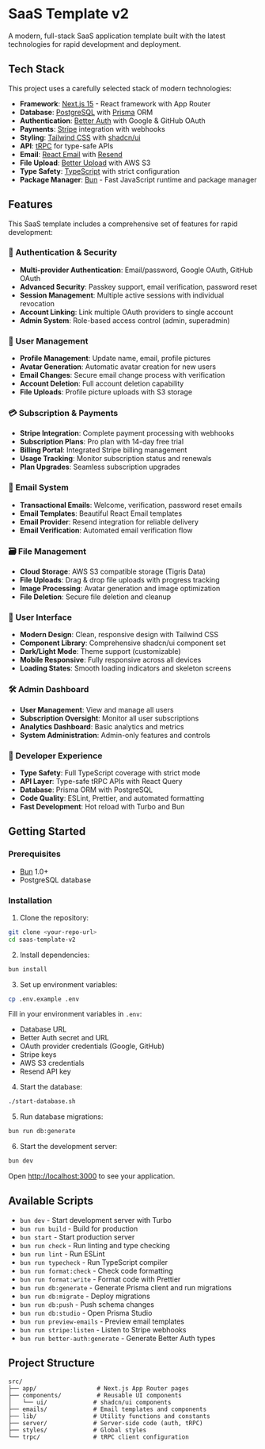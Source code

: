 # SaaS Template v2

A modern, full-stack SaaS application template built with the latest technologies for rapid development and deployment.

## Tech Stack

This project uses a carefully selected stack of modern technologies:

- **Framework**: [Next.js 15](https://nextjs.org) - React framework with App Router
- **Database**: [PostgreSQL](https://postgresql.org) with [Prisma](https://prisma.io) ORM
- **Authentication**: [Better Auth](https://better-auth.com) with Google & GitHub OAuth
- **Payments**: [Stripe](https://stripe.com) integration with webhooks
- **Styling**: [Tailwind CSS](https://tailwindcss.com) with [shadcn/ui](https://ui.shadcn.com)
- **API**: [tRPC](https://trpc.io) for type-safe APIs
- **Email**: [React Email](https://react.email) with [Resend](https://resend.com)
- **File Upload**: [Better Upload](https://better-upload.com) with AWS S3
- **Type Safety**: [TypeScript](https://typescriptlang.org) with strict configuration
- **Package Manager**: [Bun](https://bun.sh) - Fast JavaScript runtime and package manager

## Features

This SaaS template includes a comprehensive set of features for rapid development:

### 🔐 Authentication & Security
- **Multi-provider Authentication**: Email/password, Google OAuth, GitHub OAuth
- **Advanced Security**: Passkey support, email verification, password reset
- **Session Management**: Multiple active sessions with individual revocation
- **Account Linking**: Link multiple OAuth providers to single account
- **Admin System**: Role-based access control (admin, superadmin)

### 👤 User Management
- **Profile Management**: Update name, email, profile pictures
- **Avatar Generation**: Automatic avatar creation for new users
- **Email Changes**: Secure email change process with verification
- **Account Deletion**: Full account deletion capability
- **File Uploads**: Profile picture uploads with S3 storage

### 💳 Subscription & Payments
- **Stripe Integration**: Complete payment processing with webhooks
- **Subscription Plans**: Pro plan with 14-day free trial
- **Billing Portal**: Integrated Stripe billing management
- **Usage Tracking**: Monitor subscription status and renewals
- **Plan Upgrades**: Seamless subscription upgrades

### 📧 Email System
- **Transactional Emails**: Welcome, verification, password reset emails
- **Email Templates**: Beautiful React Email templates
- **Email Provider**: Resend integration for reliable delivery
- **Email Verification**: Automated email verification flow

### 🗃️ File Management
- **Cloud Storage**: AWS S3 compatible storage (Tigris Data)
- **File Uploads**: Drag & drop file uploads with progress tracking
- **Image Processing**: Avatar generation and image optimization
- **File Deletion**: Secure file deletion and cleanup

### 🎨 User Interface
- **Modern Design**: Clean, responsive design with Tailwind CSS
- **Component Library**: Comprehensive shadcn/ui component set
- **Dark/Light Mode**: Theme support (customizable)
- **Mobile Responsive**: Fully responsive across all devices
- **Loading States**: Smooth loading indicators and skeleton screens

### 🛠️ Admin Dashboard
- **User Management**: View and manage all users
- **Subscription Oversight**: Monitor all user subscriptions
- **Analytics Dashboard**: Basic analytics and metrics
- **System Administration**: Admin-only features and controls

### 🔧 Developer Experience
- **Type Safety**: Full TypeScript coverage with strict mode
- **API Layer**: Type-safe tRPC APIs with React Query
- **Database**: Prisma ORM with PostgreSQL
- **Code Quality**: ESLint, Prettier, and automated formatting
- **Fast Development**: Hot reload with Turbo and Bun

## Getting Started

### Prerequisites

- [Bun](https://bun.sh) 1.0+
- PostgreSQL database

### Installation

1. Clone the repository:
```bash
git clone <your-repo-url>
cd saas-template-v2
```

2. Install dependencies:
```bash
bun install
```

3. Set up environment variables:
```bash
cp .env.example .env
```

Fill in your environment variables in `.env`:
- Database URL
- Better Auth secret and URL
- OAuth provider credentials (Google, GitHub)
- Stripe keys
- AWS S3 credentials
- Resend API key

4. Start the database:
```bash
./start-database.sh
```

5. Run database migrations:
```bash
bun run db:generate
```

6. Start the development server:
```bash
bun dev
```

Open [http://localhost:3000](http://localhost:3000) to see your application.

## Available Scripts

- `bun dev` - Start development server with Turbo
- `bun run build` - Build for production
- `bun start` - Start production server
- `bun run check` - Run linting and type checking
- `bun run lint` - Run ESLint
- `bun run typecheck` - Run TypeScript compiler
- `bun run format:check` - Check code formatting
- `bun run format:write` - Format code with Prettier
- `bun run db:generate` - Generate Prisma client and run migrations
- `bun run db:migrate` - Deploy migrations
- `bun run db:push` - Push schema changes
- `bun run db:studio` - Open Prisma Studio
- `bun run preview-emails` - Preview email templates
- `bun run stripe:listen` - Listen to Stripe webhooks
- `bun run better-auth:generate` - Generate Better Auth types

## Project Structure

```
src/
├── app/                 # Next.js App Router pages
├── components/          # Reusable UI components
│   └── ui/             # shadcn/ui components
├── emails/             # Email templates and components
├── lib/                # Utility functions and constants
├── server/             # Server-side code (auth, tRPC)
├── styles/             # Global styles
└── trpc/               # tRPC client configuration
```


